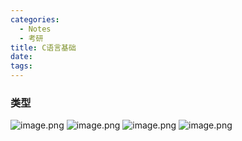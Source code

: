 ```yaml
---
categories:
  - Notes
  - 考研
title: C语言基础
date: 
tags:
---
```


### 类型
![image.png](https://cdn.jsdelivr.net/gh/zhengyangWang1/image@main/img/20240225150635.png)
![image.png](https://cdn.jsdelivr.net/gh/zhengyangWang1/image@main/img/20240225150754.png)
![image.png](https://cdn.jsdelivr.net/gh/zhengyangWang1/image@main/img/20240225150818.png)
![image.png](https://cdn.jsdelivr.net/gh/zhengyangWang1/image@main/img/20240225150933.png)
